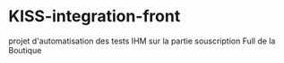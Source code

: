 # KISS-integration-front
projet d'automatisation des tests IHM sur la partie souscription Full de la Boutique
